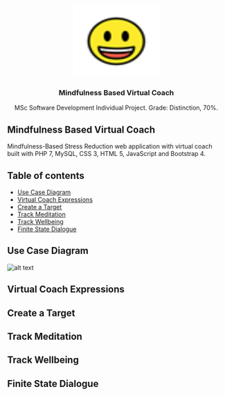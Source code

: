 <p align="center">
  <img src="https://github.com/davidgrech/meditation-virtual-coach/blob/master/images/topimage.png" width="200" height="165">
</p>


<h3 align="center">Mindfulness Based Virtual Coach</h3>

<p align="center">
  MSc Software Development Individual Project. Grade: Distinction, 70%.
</p>

## Mindfulness Based Virtual Coach

Mindfulness-Based Stress Reduction web application with virtual coach built with PHP 7, MySQL, CSS 3, HTML 5, JavaScript and Bootstrap 4.

## Table of contents

- [Use Case Diagram](#use-case-diagram)
- [Virtual Coach Expressions](#virtual-coach-expressions)
- [Create a Target](#create-a-target)
- [Track Meditation](#track-meditation)
- [Track Wellbeing](#track-wellbeing)
- [Finite State Dialogue](#finite-state-dialogue)


## Use Case Diagram

![alt text](https://github.com/davidgrech/meditation-virtual-coach/blob/master/usecase.png)

## Virtual Coach Expressions



## Create a Target

## Track Meditation

## Track Wellbeing

## Finite State Dialogue
